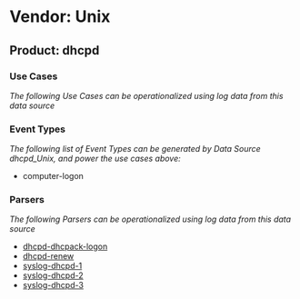 Vendor: Unix
============
Product: dhcpd
--------------

### Use Cases

_The following Use Cases can be operationalized using log data from this data source_



### Event Types

_The following list of Event Types can be generated by Data Source dhcpd_Unix, and power the use cases above:_

- computer-logon


### Parsers

_The following Parsers can be operationalized using log data from this data source_

* [dhcpd-dhcpack-logon](../Parsers/parserContent_dhcpd-dhcpack-logon.md)
* [dhcpd-renew](../Parsers/parserContent_dhcpd-renew.md)
* [syslog-dhcpd-1](../Parsers/parserContent_syslog-dhcpd-1.md)
* [syslog-dhcpd-2](../Parsers/parserContent_syslog-dhcpd-2.md)
* [syslog-dhcpd-3](../Parsers/parserContent_syslog-dhcpd-3.md)
